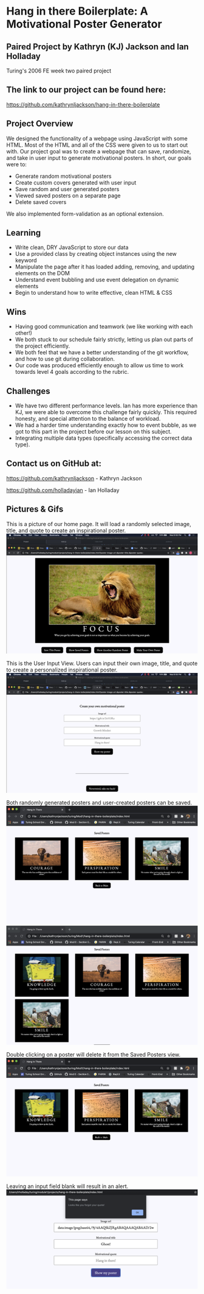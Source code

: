 # Hang in there Boilerplate: A Motivational Poster Generator

## Paired Project by Kathryn (KJ) Jackson and Ian Holladay

Turing's 2006 FE week two paired project

## The link to our project can be found here:

https://github.com/kathrynljackson/hang-in-there-boilerplate

## Project Overview

We designed the functionality of a webpage using JavaScript with some HTML. Most of the HTML and all of the CSS were given to us to start out with. Our project goal was to create a webpage that can save, randomize, and take in user input to generate motivational posters. In short, our goals were to:

- Generate random motivational posters
- Create custom covers generated with user input
- Save random and user generated posters
- Viewed saved posters on a separate page
- Delete saved covers

We also implemented form-validation as an optional extension.

## Learning

- Write clean, DRY JavaScript to store our data
- Use a provided class by creating object instances using the new keyword
- Manipulate the page after it has loaded adding, removing, and updating elements on the DOM
- Understand event bubbling and use event delegation on dynamic elements
- Begin to understand how to write effective, clean HTML & CSS

## Wins

- Having good communication and teamwork (we like working with each other!)
- We both stuck to our schedule fairly strictly, letting us plan out parts of the project efficiently.
- We both feel that we have a better understanding of the git workflow, and how to use git during collaboration.
- Our code was produced efficiently enough to allow us time to work towards level 4 goals according to the rubric.


## Challenges

- We have two different performance levels. Ian has more experience than KJ, we were able to overcome this challenge fairly quickly. This required honesty, and special attention to the balance of workload.
- We had a harder time understanding exactly how to event bubble, as we got to this part in the project before our lesson on this subject.
- Integrating multiple data types (specifically accessing the correct data type).


## Contact us on GitHub at:

https://github.com/kathrynljackson - Kathryn Jackson

https://github.com/holladayian - Ian Holladay

## Pictures & Gifs

This is a picture of our home page. It will load a randomly selected image, title, and quote to create an inspirational poster.
<br />
![image of home page](assets/hang-in-there-screenshots/hang-in-it1-1.png)
<br />

 This is the User Input View. Users can input their own image, title, and quote to create a personalized inspirational poster.
 <br />
 ![image of user input view](assets/hang-in-there-screenshots/hang-in-it1-3.png)
 <br />

 Both randomly generated posters and user-created posters can be saved.
 <br />
 ![image of saved posters page](assets/hang-in-there-screenshots/hang-in-it4.1-1.png)
 <br />
 ![image of saved posters with user poster](assets/hang-in-there-screenshots/hang-in-it4.1-2.png)
 <br />

Double clicking on a poster will delete it from the Saved Posters view.
<br />
![image of home page](assets/hang-in-there-screenshots/hang-in-it4.1-3.png)
<br />

Leaving an input field blank will result in an alert.
![image of form validation](readme-imgs/form-valid.png)
